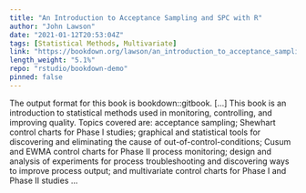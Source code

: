 ```yaml
---
title: "An Introduction to Acceptance Sampling and SPC with R"
author: "John Lawson"
date: "2021-01-12T20:53:04Z"
tags: [Statistical Methods, Multivariate]
link: "https://bookdown.org/lawson/an_introduction_to_acceptance_sampling_and_spc_with_r26/"
length_weight: "5.1%"
repo: "rstudio/bookdown-demo"
pinned: false
---
```


The output format for this book is bookdown::gitbook. [...] This book is an introduction to statistical methods used in monitoring, controlling, and improving quality. Topics covered are: acceptance sampling; Shewhart control charts for Phase I studies; graphical and statistical tools for discovering and eliminating the cause of out-of-control-conditions; Cusum and EWMA control charts for Phase II process monitoring; design and analysis of experiments for process troubleshooting and discovering ways to improve process output; and multivariate control charts for Phase I and Phase II studies ...
